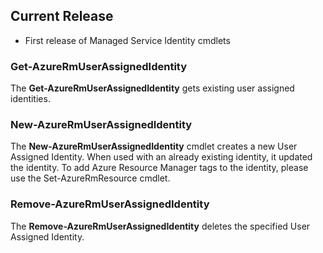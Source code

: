 ﻿<!--
    Please leave this section at the top of the change log.

    Changes for the current release should go under the section titled "Current Release", and should adhere to the following format:

    ## Current Release
    * Overview of change #1
        - Additional information about change #1
    * Overview of change #2
        - Additional information about change #2
        - Additional information about change #2
    * Overview of change #3
    * Overview of change #4
        - Additional information about change #4

    ## YYYY.MM.DD - Version X.Y.Z (Previous Release)
    * Overview of change #1
        - Additional information about change #1
-->
## Current Release
* First release of Managed Service Identity cmdlets

### Get-AzureRmUserAssignedIdentity
The **Get-AzureRmUserAssignedIdentity** gets existing user assigned identities.

### New-AzureRmUserAssignedIdentity
The **New-AzureRmUserAssignedIdentity** cmdlet creates a new User Assigned Identity. When used with an already existing identity, it updated the identity.
To add Azure Resource Manager tags to the identity, please use the Set-AzureRmResource cmdlet.

### Remove-AzureRmUserAssignedIdentity
The **Remove-AzureRmUserAssignedIdentity** deletes the specified User Assigned Identity.